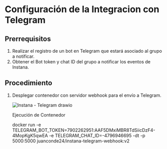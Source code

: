 # Configuración de la Integracion con Telegram


## Prerrequisitos

1. Realizar el registro de un bot en Telegram que estará asociado al grupo a notificar.
2. Obtener el Bot token y chat ID del grupo a notificar los eventos de Instana.


## Procedimiento

1. Desplegar contenedor con servidor webhook para el envío a Telegram. 

   ![Instana - Telegram drawio](https://github.com/user-attachments/assets/31fa977b-c404-45e1-937c-ca85bbb7aebd)

   Ejecución de Contenedor

   docker run -e TELEGRAM_BOT_TOKEN=7902262951:AAF5DMxiMBR8TdSiicDzF4-4MopKgK5qwEA -e TELEGRAM_CHAT_ID=-4796946695 -dt -p 5000:5000 juanconde24/instana-telegram-webhook:v2









